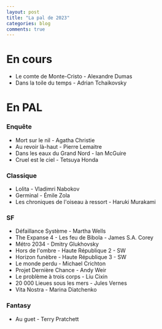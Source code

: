 ```yaml
---
layout: post
title: "La pal de 2023"
categories: blog
comments: true
---
```


# En cours 

- Le comte de Monte-Cristo - Alexandre Dumas
- Dans la toile du temps - Adrian Tchaikovsky


# En PAL

### Enquête

- Mort sur le nil - Agatha Christie
- Au revoir là-haut - Pierre Lemaitre
- Dans les eaux du Grand Nord - Ian McGuire
- Cruel est le ciel - Tetsuya Honda


### Classique

- Lolita - Vladimri Nabokov
- Germinal - Émile Zola
- Les chroniques de l'oiseau à ressort - Haruki Murakami


### SF

- Défaillance Système - Martha Wells
- The Expanse 4 - Les feu de Bibola - James S.A. Corey
- Métro 2034 - Dmitry Glukhovsky
- Hors de l'ombre - Haute République 2 - SW
- Horizon funèbre - Haute République 3 - SW
- Le monde perdu - Michael Crichton
- Projet Dernière Chance - Andy Weir 
- Le problème à trois corps - Liu Cixin
- 20 000 Lieues sous les mers - Jules Vernes
- Vita Nostra - Marina Diatchenko


### Fantasy

- Au guet - Terry Pratchett 